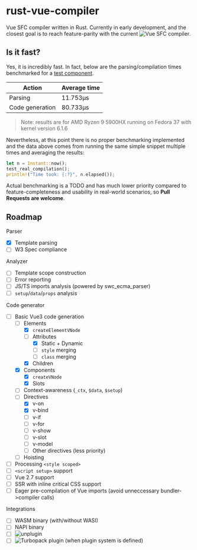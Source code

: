 # rust-vue-compiler

Vue SFC compiler written in Rust.
Currently in early development, and the closest goal is to reach feature-parity with the current ![Vue SFC compiler](https://sfc.vuejs.org).

## Is it fast?
Yes, it is incredibly fast. In fact, below are the parsing/compilation times benchmarked for a [test component](src/test/input.vue).

| Action          | Average time |
|-----------------|--------------|
| Parsing         | 11.753µs     |
| Code generation | 80.733µs     |

> Note: results are for AMD Ryzen 9 5900HX running on Fedora 37 with kernel version 6.1.6

Nevertheless, at this point there is no proper benchmarking implemented and the data above comes from running the same simple snippet multiple times and averaging the results:
```rust
let n = Instant::now();
test_real_compilation();
println!("Time took: {:?}", n.elapsed());
```

Actual benchmarking is a TODO and has much lower priority compared to feature-completeness and usability in real-world scenarios, so **Pull Requests are welcome**.


## Roadmap
Parser
- [x] Template parsing
- [ ] W3 Spec compliance

Analyzer
- [ ] Template scope construction
- [ ] Error reporting
- [ ] JS/TS imports analysis (powered by swc_ecma_parser)
- [ ] `setup`/`data`/`props` analysis

Code generator
- [ ] Basic Vue3 code generation
  - [ ] Elements
    - [x] `createElementVNode`
    - [ ] Attributes
      - [x] Static + Dynamic
      - [ ] `style` merging
      - [ ] `class` merging
    - [x] Children
  - [x] Components
    - [x] `createVNode`
    - [x] Slots
  - [ ] Context-awareness (`_ctx`, `$data`, `$setup`)
  - [ ] Directives
    - [x] v-on
    - [x] v-bind
    - [ ] v-if
    - [ ] v-for
    - [ ] v-show
    - [ ] v-slot
    - [ ] v-model
    - [ ] Other directives (less priority)
  - [ ] Hoisting

- [ ] Processing `<style scoped>`
- [ ] `<script setup>` support
- [ ] Vue 2.7 support
- [ ] SSR with inline critical CSS support
- [ ] Eager pre-compilation of Vue imports (avoid unneccessary bundler->compiler calls)

Integrations
- [ ] WASM binary (with/without WASI)
- [ ] NAPI binary
- [ ] ![unplugin](https://github.com/unjs/unplugin)
- [ ] ![Turbopack](https://github.com/vercel/turbo) plugin (when plugin system is defined)
